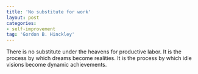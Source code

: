 ```yaml
---
title: 'No substitute for work'
layout: post
categories:
- self-improvement
tag: 'Gordon B. Hinckley'
---
```


There is no substitute under the heavens for productive labor. It is the process by which dreams become realities. It is the process by which idle visions become dynamic achievements.